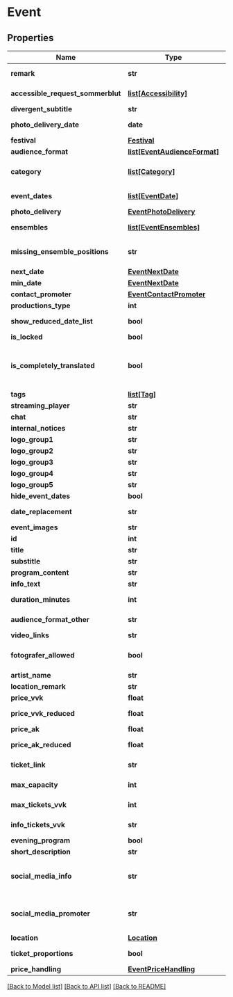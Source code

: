 # Event

## Properties
Name | Type | Description | Notes
------------ | ------------- | ------------- | -------------
**remark** | **str** | Additional infos about the event | [optional] 
**accessible_request_sommerblut** | [**list[Accessibility]**](Accessibility.md) | Accessibility options | [optional] 
**divergent_subtitle** | **str** | Divergent subtitle | [optional] 
**photo_delivery_date** | **date** | Date of photo delivery | [optional] 
**festival** | [**Festival**](Festival.md) |  | [optional] 
**audience_format** | [**list[EventAudienceFormat]**](EventAudienceFormat.md) | Audience format | [optional] 
**category** | [**list[Category]**](Category.md) | All categories/genres of the event | [optional] 
**event_dates** | [**list[EventDate]**](EventDate.md) | All event dates of the event | [optional] 
**photo_delivery** | [**EventPhotoDelivery**](EventPhotoDelivery.md) |  | [optional] 
**ensembles** | [**list[EventEnsembles]**](EventEnsembles.md) | List of persons in ensembles | [optional] 
**missing_ensemble_positions** | **str** | Field for missing ensemble function | [optional] 
**next_date** | [**EventNextDate**](EventNextDate.md) |  | [optional] 
**min_date** | [**EventNextDate**](EventNextDate.md) |  | [optional] 
**contact_promoter** | [**EventContactPromoter**](EventContactPromoter.md) |  | [optional] 
**productions_type** | **int** | Production type | [optional] 
**show_reduced_date_list** | **bool** | Show one event list for all dates | [optional] 
**is_locked** | **bool** | Locked for edit | [optional] 
**is_completely_translated** | **bool** | A placeholder should be placed for the translations, if this is marked as false | [optional] 
**tags** | [**list[Tag]**](Tag.md) | Tags | [optional] 
**streaming_player** | **str** | Streaming player | [optional] 
**chat** | **str** | Chat | [optional] 
**internal_notices** | **str** | Internal remark | [optional] 
**logo_group1** | **str** | Logo group 1 | [optional] 
**logo_group2** | **str** | Logo group 2 | [optional] 
**logo_group3** | **str** | Logo group 3 | [optional] 
**logo_group4** | **str** | Logo group 4 | [optional] 
**logo_group5** | **str** | Logo group 5 | [optional] 
**hide_event_dates** | **bool** | Hide event dates | [optional] 
**date_replacement** | **str** | Text replacement for event date | [optional] 
**event_images** | **str** | Event images | [optional] 
**id** | **int** |  | [optional] 
**title** | **str** |  | [optional] 
**substitle** | **str** |  | [optional] 
**program_content** | **str** | Program content | [optional] 
**info_text** | **str** | Internal notices | [optional] 
**duration_minutes** | **int** | Duration in minutes | [optional] 
**audience_format_other** | **str** | Other audience format | [optional] 
**video_links** | **str** | Video links | [optional] 
**fotografer_allowed** | **bool** | Is a fotografer allowed at the event | [optional] 
**artist_name** | **str** | Name of Artist | [optional] 
**location_remark** | **str** | PR / Social Media | [optional] 
**price_vvk** | **float** | Price pre sale | [optional] 
**price_vvk_reduced** | **float** | Reduced price pre sale | [optional] 
**price_ak** | **float** | Price box office | [optional] 
**price_ak_reduced** | **float** | Reduced price box office | [optional] 
**ticket_link** | **str** | Link to the ticket shop | [optional] 
**max_capacity** | **int** | Maximum capacity | [optional] 
**max_tickets_vvk** | **int** | Maximum of pre sale tickets | [optional] 
**info_tickets_vvk** | **str** | Additional ticketing info | [optional] 
**evening_program** | **bool** | Programm sheet | [optional] 
**short_description** | **str** | Short description | [optional] 
**social_media_info** | **str** | Social media channels (e.g. YouTube) from artists | [optional] 
**social_media_promoter** | **str** | Social media channels (e.g. YouTube) from location | [optional] 
**location** | [**Location**](Location.md) |  | [optional] 
**ticket_proportions** | **bool** | Consent to ticket proportions | [optional] 
**price_handling** | [**EventPriceHandling**](EventPriceHandling.md) |  | [optional] 

[[Back to Model list]](../README.md#documentation-for-models) [[Back to API list]](../README.md#documentation-for-api-endpoints) [[Back to README]](../README.md)

